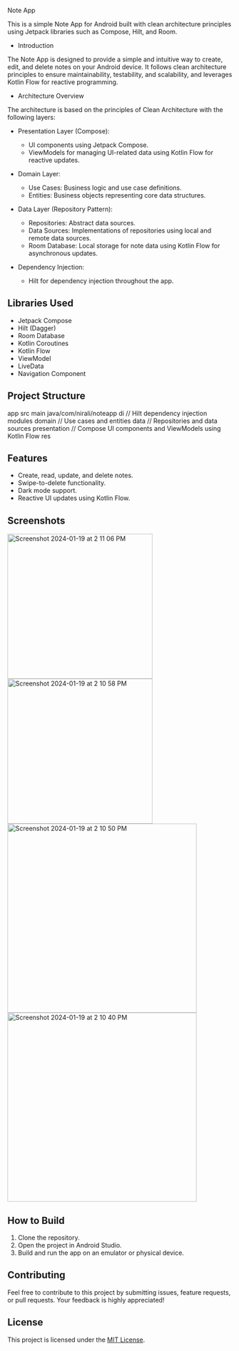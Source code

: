 Note App

This is a simple Note App for Android built with clean architecture principles using Jetpack libraries such as Compose, Hilt, and Room.


- Introduction

The Note App is designed to provide a simple and intuitive way to create, edit, and delete notes on your Android device. It follows clean architecture principles to ensure maintainability, testability, and scalability, and leverages Kotlin Flow for reactive programming.

- Architecture Overview

The architecture is based on the principles of Clean Architecture with the following layers:

- Presentation Layer (Compose):
  - UI components using Jetpack Compose.
  - ViewModels for managing UI-related data using Kotlin Flow for reactive updates.

- Domain Layer:
  - Use Cases: Business logic and use case definitions.
  - Entities: Business objects representing core data structures.

- Data Layer (Repository Pattern):
  - Repositories: Abstract data sources.
  - Data Sources: Implementations of repositories using local and remote data sources.
  - Room Database: Local storage for note data using Kotlin Flow for asynchronous updates.

- Dependency Injection:
  - Hilt for dependency injection throughout the app.

## Libraries Used

- Jetpack Compose
- Hilt (Dagger)
- Room Database
- Kotlin Coroutines
- Kotlin Flow
- ViewModel
- LiveData
- Navigation Component

## Project Structure

app
src
main
java/com/nirali/noteapp
di // Hilt dependency injection modules
domain // Use cases and entities
data // Repositories and data sources
presentation // Compose UI components and ViewModels using Kotlin Flow
res



## Features

- Create, read, update, and delete notes.
- Swipe-to-delete functionality.
- Dark mode support.
- Reactive UI updates using Kotlin Flow.

## Screenshots

<img width="325" alt="Screenshot 2024-01-19 at 2 11 06 PM" src="https://github.com/Nirali123456789/CleanArchitecture-NoteApp/assets/90322848/4898639c-e0a2-4533-98b3-9155c8a539ef">
<img width="325" alt="Screenshot 2024-01-19 at 2 10 58 PM" src="https://github.com/Nirali123456789/CleanArchitecture-NoteApp/assets/90322848/63fcaf96-7903-4ab0-a6a7-f12ee2bf8f93">
<img width="424" alt="Screenshot 2024-01-19 at 2 10 50 PM" src="https://github.com/Nirali123456789/CleanArchitecture-NoteApp/assets/90322848/935c546d-f48a-427d-b391-f5af2114c1cf">
<img width="424" alt="Screenshot 2024-01-19 at 2 10 40 PM" src="https://github.com/Nirali123456789/CleanArchitecture-NoteApp/assets/90322848/94d5bdf3-dc1d-47ef-8629-da47c9ffd929">


## How to Build

1. Clone the repository.
2. Open the project in Android Studio.
3. Build and run the app on an emulator or physical device.

## Contributing

Feel free to contribute to this project by submitting issues, feature requests, or pull requests. Your feedback is highly appreciated!

## License

This project is licensed under the [MIT License](LICENSE).
